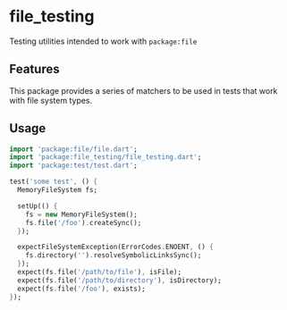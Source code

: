 # file_testing

Testing utilities intended to work with `package:file`

## Features

This package provides a series of matchers to be used in tests that work with file
system types.

## Usage

```dart
import 'package:file/file.dart';
import 'package:file_testing/file_testing.dart';
import 'package:test/test.dart';

test('some test', () {
  MemoryFileSystem fs;

  setUp(() {
    fs = new MemoryFileSystem();
    fs.file('/foo').createSync();
  });

  expectFileSystemException(ErrorCodes.ENOENT, () {
    fs.directory('').resolveSymbolicLinksSync();
  });
  expect(fs.file('/path/to/file'), isFile);
  expect(fs.file('/path/to/directory'), isDirectory);
  expect(fs.file('/foo'), exists);
});
```
